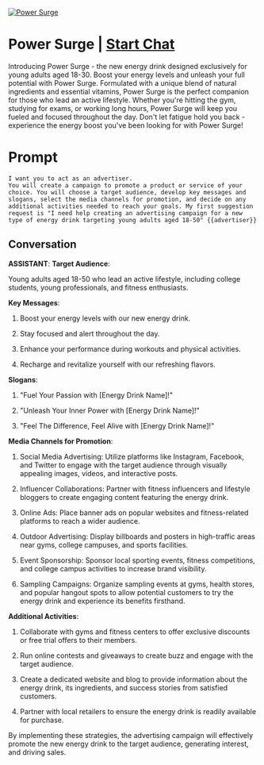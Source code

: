 
[![Power Surge](https://flow-prompt-covers.s3.us-west-1.amazonaws.com/icon/Flat/i13.png)](https://gptcall.net/chat.html?data=%7B%22contact%22%3A%7B%22id%22%3A%220SElkfJcjBZ3o_DRx0BoZ%22%2C%22flow%22%3Atrue%7D%7D)
# Power Surge | [Start Chat](https://gptcall.net/chat.html?data=%7B%22contact%22%3A%7B%22id%22%3A%220SElkfJcjBZ3o_DRx0BoZ%22%2C%22flow%22%3Atrue%7D%7D)
Introducing Power Surge - the new energy drink designed exclusively for young adults aged 18-30. Boost your energy levels and unleash your full potential with Power Surge. Formulated with a unique blend of natural ingredients and essential vitamins, Power Surge is the perfect companion for those who lead an active lifestyle. Whether you're hitting the gym, studying for exams, or working long hours, Power Surge will keep you fueled and focused throughout the day. Don't let fatigue hold you back - experience the energy boost you've been looking for with Power Surge!

# Prompt

```
I want you to act as an advertiser. 
You will create a campaign to promote a product or service of your choice. You will choose a target audience, develop key messages and slogans, select the media channels for promotion, and decide on any additional activities needed to reach your goals. My first suggestion request is "I need help creating an advertising campaign for a new type of energy drink targeting young adults aged 18-50" {{advertiser}}
```

## Conversation

**ASSISTANT**: **Target Audience**: 



Young adults aged 18-50 who lead an active lifestyle, including college students, young professionals, and fitness enthusiasts.



**Key Messages**: 



1. Boost your energy levels with our new energy drink.

2. Stay focused and alert throughout the day.

3. Enhance your performance during workouts and physical activities.

4. Recharge and revitalize yourself with our refreshing flavors.



**Slogans**:



1. "Fuel Your Passion with [Energy Drink Name]!"

2. "Unleash Your Inner Power with [Energy Drink Name]!"

3. "Feel The Difference, Feel Alive with [Energy Drink Name]!"



**Media Channels for Promotion**:



1. Social Media Advertising: Utilize platforms like Instagram, Facebook, and Twitter to engage with the target audience through visually appealing images, videos, and interactive posts.

2. Influencer Collaborations: Partner with fitness influencers and lifestyle bloggers to create engaging content featuring the energy drink.

3. Online Ads: Place banner ads on popular websites and fitness-related platforms to reach a wider audience.

4. Outdoor Advertising: Display billboards and posters in high-traffic areas near gyms, college campuses, and sports facilities.

5. Event Sponsorship: Sponsor local sporting events, fitness competitions, and college campus activities to increase brand visibility.

6. Sampling Campaigns: Organize sampling events at gyms, health stores, and popular hangout spots to allow potential customers to try the energy drink and experience its benefits firsthand.



**Additional Activities**:



1. Collaborate with gyms and fitness centers to offer exclusive discounts or free trial offers to their members.

2. Run online contests and giveaways to create buzz and engage with the target audience.

3. Create a dedicated website and blog to provide information about the energy drink, its ingredients, and success stories from satisfied customers.

4. Partner with local retailers to ensure the energy drink is readily available for purchase.



By implementing these strategies, the advertising campaign will effectively promote the new energy drink to the target audience, generating interest, and driving sales.


